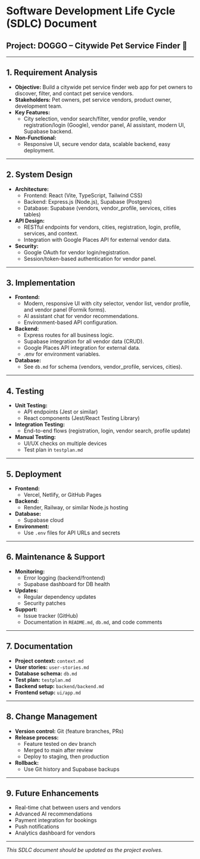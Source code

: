 # Software Development Life Cycle (SDLC) Document

## Project: DOGGO – Citywide Pet Service Finder 🐶

---

## 1. **Requirement Analysis**
- **Objective:** Build a citywide pet service finder web app for pet owners to discover, filter, and contact pet service vendors.
- **Stakeholders:** Pet owners, pet service vendors, product owner, development team.
- **Key Features:**
  - City selection, vendor search/filter, vendor profile, vendor registration/login (Google), vendor panel, AI assistant, modern UI, Supabase backend.
- **Non-Functional:**
  - Responsive UI, secure vendor data, scalable backend, easy deployment.

---

## 2. **System Design**
- **Architecture:**
  - Frontend: React (Vite, TypeScript, Tailwind CSS)
  - Backend: Express.js (Node.js), Supabase (Postgres)
  - Database: Supabase (vendors, vendor_profile, services, cities tables)
- **API Design:**
  - RESTful endpoints for vendors, cities, registration, login, profile, services, and context.
  - Integration with Google Places API for external vendor data.
- **Security:**
  - Google OAuth for vendor login/registration.
  - Session/token-based authentication for vendor panel.

---

## 3. **Implementation**
- **Frontend:**
  - Modern, responsive UI with city selector, vendor list, vendor profile, and vendor panel (Formik forms).
  - AI assistant chat for vendor recommendations.
  - Environment-based API configuration.
- **Backend:**
  - Express routes for all business logic.
  - Supabase integration for all vendor data (CRUD).
  - Google Places API integration for external data.
  - .env for environment variables.
- **Database:**
  - See `db.md` for schema (vendors, vendor_profile, services, cities).

---

## 4. **Testing**
- **Unit Testing:**
  - API endpoints (Jest or similar)
  - React components (Jest/React Testing Library)
- **Integration Testing:**
  - End-to-end flows (registration, login, vendor search, profile update)
- **Manual Testing:**
  - UI/UX checks on multiple devices
  - Test plan in `testplan.md`

---

## 5. **Deployment**
- **Frontend:**
  - Vercel, Netlify, or GitHub Pages
- **Backend:**
  - Render, Railway, or similar Node.js hosting
- **Database:**
  - Supabase cloud
- **Environment:**
  - Use `.env` files for API URLs and secrets

---

## 6. **Maintenance & Support**
- **Monitoring:**
  - Error logging (backend/frontend)
  - Supabase dashboard for DB health
- **Updates:**
  - Regular dependency updates
  - Security patches
- **Support:**
  - Issue tracker (GitHub)
  - Documentation in `README.md`, `db.md`, and code comments

---

## 7. **Documentation**
- **Project context:** `context.md`
- **User stories:** `user-stories.md`
- **Database schema:** `db.md`
- **Test plan:** `testplan.md`
- **Backend setup:** `backend/backend.md`
- **Frontend setup:** `ui/app.md`

---

## 8. **Change Management**
- **Version control:** Git (feature branches, PRs)
- **Release process:**
  - Feature tested on dev branch
  - Merged to main after review
  - Deploy to staging, then production
- **Rollback:**
  - Use Git history and Supabase backups

---

## 9. **Future Enhancements**
- Real-time chat between users and vendors
- Advanced AI recommendations
- Payment integration for bookings
- Push notifications
- Analytics dashboard for vendors

---

*This SDLC document should be updated as the project evolves.*
